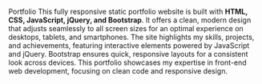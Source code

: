 Portfolio
This fully responsive static portfolio website is built with **HTML, CSS, JavaScript, jQuery, and Bootstrap**. It offers a clean, modern design that adjusts seamlessly to all screen sizes for an optimal experience on desktops, tablets, and smartphones. The site highlights my skills, projects, and achievements, featuring interactive elements powered by JavaScript and jQuery. Bootstrap ensures quick, responsive layouts for a consistent look across devices. This portfolio showcases my expertise in front-end web development, focusing on clean code and responsive design.
